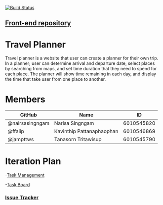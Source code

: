 [![Build Status](https://travis-ci.com/narisasingngam/TravelPlanner.svg?branch=dev-test-django)](https://travis-ci.com/narisasingngam/TravelPlanner)

## [Front-end repository][front]

# Travel Planner
Travel planner is a website that user can create a planner for their own trip. In a planner; user can determine arrival and departure date, select places by searching from maps, and set time duration that they need to spend for each place. The planner will show time remaining in each day, and display the time that take user from one place to another.

# Members
| GitHub  | Name              | ID |
|--------|-----------------------------|-------|
| @nairsasingngam   | Narisa Singngam | 6010545820 |
| @ffaiip | Kavinthip Pattanaphaophan | 6010546869 |
| @jampttws | Tanasorn Tritawisup | 6010545790 |


# Iteration Plan

-[Task Management][task]

-[Task Board][board]


### [Issue Tracker](https://github.com/narisasingngam/TravelPlanner/issues)

[board]:https://trello.com/b/wfRyjm44/work-plan/calendar/2018/10
[task]:https://trello.com/b/wfRyjm44/work-plan
[front]:https://github.com/ffaiip/TravelPlanner-App/blob/master/src/components/Planner/Planner.vue

